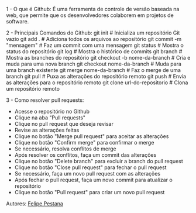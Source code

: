 1 - O que é Github: É uma ferramenta de controle de versão baseada na web, que permite que os desenvolvedores 
colaborem em projetos de software.

2 - Principais Comandos do Github:
git init # Inicializa um repositório Git vazio
git add . # Adiciona todos os arquivos ao repositório
git commit -m "mensagem" # Faz um commit com uma mensagem
git status # Mostra o status do repositório
git log # Mostra o histórico de commits
git branch # Mostra as branches do repositório
git checkout -b nome-da-branch # Cria e muda para uma nova branch
git checkout nome-da-branch # Muda para uma branch existente
git merge nome-da-branch # Faz o merge de uma branch
git pull # Puxa as alterações do repositório remoto
git push # Envia as alterações para o repositório remoto
git clone url-do-repositorio # Clona um repositório remoto


3 - Como resolver pull requests:
- Acesse o repositório no Github
- Clique na aba "Pull requests"
- Clique no pull request que deseja revisar
- Revise as alterações feitas
- Clique no botão "Merge pull request" para aceitar as alterações
- Clique no botão "Confirm merge" para confirmar o merge
- Se necessário, resolva conflitos de merge
- Após resolver os conflitos, faça um commit das alterações
- Clique no botão "Delete branch" para excluir a branch do pull request
- Clique no botão "Close pull request" para fechar o pull request
- Se necessário, faça um novo pull request com as alterações
- Após fechar o pull request, faça um novo commit para atualizar o repositório
- Clique no botão "Pull request" para criar um novo pull request

Autores: [Felipe Pestana](https://github.com/Pestanadev)